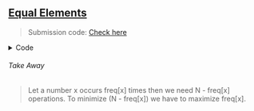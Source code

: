 ## [Equal Elements](https://www.codechef.com/problems/EQUALELE)
> Submission code: [Check here](https://www.codechef.com/viewsolution/91739320)
<details><summary>Code</summary>
<p>
	
```C++
#include <bits/stdc++.h>
using namespace std;

void solve() {
    int n; cin>>n;
    map<int, int> occurence;
    for(int i=0; i<n; i++) {
        int num; cin>>num;
        occurence[num]++;
    }
    int maximum = INT_MIN;
    for(auto occur: occurence) {
        if(occur.second > maximum) {
            maximum= occur.second;
        }
    }
    cout<<n-maximum<<endl;
}

int main() {
	int test_case; cin>>test_case;
	while(test_case--) {
	    solve();
	}
	return 0;
}
	
```
</p>
</details>
	
###### Take Away
	
> Let a number x occurs freq[x] times then we need N - freq[x] operations. To minimize (N - freq[x]) we have to maximize freq[x].
